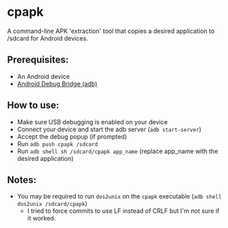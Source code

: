 # cpapk
A command-line APK 'extraction' tool that copies a desired application to /sdcard for Android devices.

## Prerequisites:
* An Android device
* [Android Debug Bridge (adb)](https://developer.android.com/studio/command-line/adb)

## How to use:
* Make sure USB debugging is enabled on your device
* Connect your device and start the adb server (``adb start-server``)
* Accept the debug popup (if prompted)
* Run ``adb push cpapk /sdcard``
* Run ``adb shell sh /sdcard/cpapk app_name`` (replace app_name with the desired application)

## Notes:
* You may be required to run ``dos2unix`` on the ``cpapk`` executable (``adb shell dos2unix /sdcard/cpapk``)
    * I tried to force commits to use LF instead of CRLF but I'm not sure if it worked.